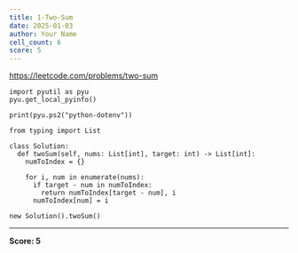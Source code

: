 ```yaml
---
title: 1-Two-Sum
date: 2025-01-03
author: Your Name
cell_count: 6
score: 5
---
```


https://leetcode.com/problems/two-sum


```
import pyutil as pyu
pyu.get_local_pyinfo()
```


```
print(pyu.ps2("python-dotenv"))
```


```
from typing import List
```


```
class Solution:
  def twoSum(self, nums: List[int], target: int) -> List[int]:
    numToIndex = {}

    for i, num in enumerate(nums):
      if target - num in numToIndex:
        return numToIndex[target - num], i
      numToIndex[num] = i
```


```
new Solution().twoSum()
```


---
**Score: 5**
